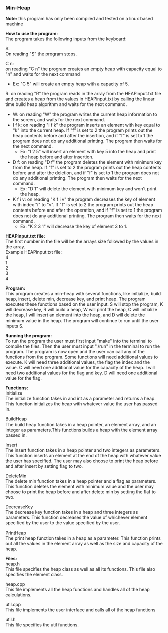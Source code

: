 ### Min-Heap

**Note:** this program has only been compiled and tested on a linux based machine

**How to use the program:**     
The program takes the following inputs from the keyboard: 

S:       
On reading "S" the program stops.        

C n:    
on reading "C n" the program creates an empty heap with capacity equal to "n" and waits for the next command     
- Ex: "C 5" will create an empty heap with a capacity of 5.     

R: on reading "R" the program reads in the array from the HEAPinput.txt file and creates a heap from the values in HEAPinput.txt by calling the linear time build heap algorithm and waits for the next command.      
- W: on reading "W" the program writes the current heap information to the screen, and waits for the next command.      
- I f k: on reading "I f k" the program inserts an element with key equal to "k" into the current heap. If "f" is set to 2 the program prints out the heap contents before and after the insertion, and if "f" is set to 1 the program does not do any additional printing. The program then waits for the next command.    
    - Ex: "I 2 5" will insert an element with key 5 into the heap and print the heap before and after insertion.    
- D f: on reading "D f" the program deletes the element with minimum key from the heap. If "f" is set to 2 the program prints out the heap contents before and after the deletion, and if "f" is set to 1 the program does not do any additional printing. The program then waits for the next command.     
    - Ex: "D 1" will delete the element with minimum key and won't print the heap.      
- K f i v: on reading "K f i v" the program decreases the key of element with index "i" to "v". If "f" is set to 2 the program prints out the heap contents before and after the operation, and if "f" is set to 1 the program does not do any additional printing. The program then waits for the next command.      
    - Ex: "K 2 3 1" will decrease the key of element 3 to 1.

**HEAPinput.txt file:**     
The first number in the file will be the arrays size followed by the values in the array.     
Example HEAPinput.txt file:     
4   
1   
2   
3   
4   

**Program:**        
This program creates a min-heap with several functions, like initialize, build heap, insert, delete min, decrease key, and print heap. The program executes these functions based on the user input. S will stop the program, K will decrease key, R will build a heap, W will print the heap, C will initialize the heap, I will insert an element into the heap, and D will delete the minimum value in the heap. The program will continue to run until the user inputs S. 

**Running the program:**    
To run the program the user must first input "make" into the terminal to compile the files. Then the user must input "./run" in the terminal to run the program. The program is now open and the user can call any of the functions from the program. Some functions will need additional values to execute. K will need three additional values, the flag the index and the value. C will need one additional value for the capacity of the heap. I will need two additional values for the flag and key. D will need one additional value for the flag.

**Functions:**      
Initialize      
The initialize function takes in and int as a parameter and returns a heap. This function initializes the heap with whatever value the user has passed in.

BuildHeap   
The build heap function takes in a heap pointer, an element array, and an integer as parameters.This functions builds a heap with the element array passed in. 

Insert      
The insert function takes in a heap pointer and two integers as parameters. This function inserts an element at the end of the heap with whatever value the user has specified. The user may also choose to print the heap before and after insert by setting flag to two.

DeleteMin   
The delete min function takes in a heap pointer and a flag as parameters. This function deletes the element with minimum value and the user may choose to print the heap before and after delete min by setting the flaf to two.

DecreaseKey     
The decrease key function takes in a heap and three integers as parameters. This function decreases the value of whichever element specified by the user to the value specified by the user.

PrintHeap   
The print heap function takes in a heap as a parameter. This function prints out all the values in the element array as well as the size and capacity of the heap.

**Files:**      
heap.h      
This file specifies the heap class as well as all its functions. This file also specifies the element class.

heap.cpp    
This file implements all the heap functions and handles all of the heap calculations.

util.cpp    
This file implements the user interface and calls all of the heap functions

util.h      
This file specifies the util functions. 

